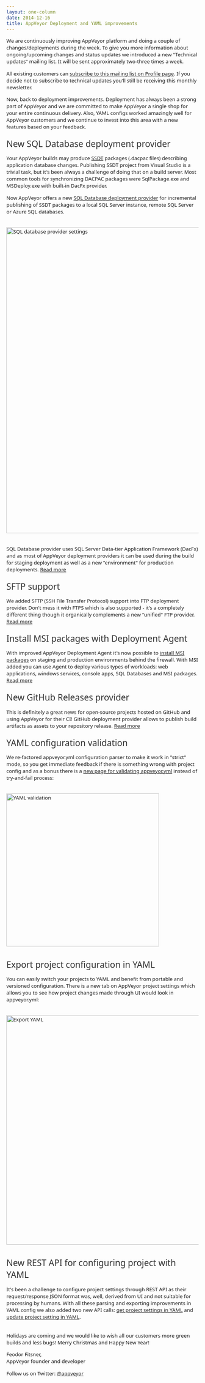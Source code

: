 ```yaml
---
layout: one-column
date: 2014-12-16
title: AppVeyor Deployment and YAML improvements
---
```


<div style="font-family:'Segoe UI',Arial,Sans-Serif;font-size:10pt;width:100%; max-width:1042px;margin: 0 auto;">

  <p>
    We are continuously improving AppVeyor platform and doing a couple of changes/deployments during the week. To give you more information about ongoing/upcoming changes and status updates we introduced a new "Technical updates" mailing list. It will be sent approximately two-three times a week.
  </p>

  <p>
    All existing customers can <a href="https://ci.appveyor.com/profile">subscribe to this mailing list on Profile page</a>. If you decide not to subscribe to technical updates you'll still be receiving this monthly newsletter.
  </p>

  <p>
    Now, back to deployment improvements. Deployment has always been a strong part of AppVeyor and we are committed to make AppVeyor a single shop for your entire continuous delivery. Also, YAML configs worked amazingly well for AppVeyor customers and we continue to invest into this area with a new features based on your feedback.
  </p>

  <h2 style="font-size:170%;font-weight:normal;color:#333;margin: 20px 0 5px 0;">New SQL Database deployment provider</h2>

  <p>
    Your AppVeyor builds may produce <a href="https://msdn.microsoft.com/en-us/library/hh272686(v=vs.103).aspx">SSDT</a> packages (.dacpac files) describing application database changes. Publishing SSDT project from Visual Studio is a trivial task, but it's been always a challenge of doing that on a build server. Most common tools for synchronizing DACPAC packages were SqlPackage.exe and MSDeploy.exe with built-in DacFx provider.
  </p>

  <p>
    Now AppVeyor offers a new <a href="/docs/deployment/sql-database-ssdt">SQL Database deployment provider</a> for incremental publishing of SSDT packages to a local SQL Server instance, remote SQL Server or Azure SQL databases.
  </p>

  <p style="margin:2rem 0;">
    <img src="/assets/images/newsletters/2014-12-16/sql-database-provider-settings.png" alt="SQL database provider settings" style="width:800px;">
  </p>

  <p>
    SQL Database provider uses SQL Server Data-tier Application Framework (DacFx) and as most of AppVeyor deployment providers it can be used during the build for staging deployment as well as a new "environment" for production deployments. <a href="/docs/deployment/sql-database-ssdt">Read more</a>
  </p>



  <h2 style="font-size:170%;font-weight:normal;color:#333;margin: 20px 0 5px 0;">SFTP support</h2>
  <p>
    We added SFTP (SSH File Transfer Protocol) support into FTP deployment provider. Don't mess it with FTPS which is also supported - it's a completely different thing though it organically complements a new "unified" FTP provider. <a href="/docs/deployment/ftp">Read more</a>
  </p>



  <h2 style="font-size:170%;font-weight:normal;color:#333;margin: 20px 0 5px 0;">Install MSI packages with Deployment Agent</h2>
  <p>
    With improved AppVeyor Deployment Agent it's now possible to <a href="/docs/deployment/agent#installing-msi-package-artifact-on-remote-machine">install MSI packages</a> on staging and production environments behind the firewall. With MSI added you can use Agent to deploy various types of workloads: web applications, windows services, console apps, SQL Databases and MSI packages. <a href="/docs/deployment/agent">Read more</a>
  </p>


  <h2 style="font-size:170%;font-weight:normal;color:#333;margin: 20px 0 5px 0;">New GitHub Releases provider</h2>
  <p>
    This is definitely a great news for open-source projects hosted on GitHub and using AppVeyor for their CI! GitHub deployment provider allows to publish build artifacts as assets to your repository release. <a href="/docs/deployment/github">Read more</a>
  </p>


  <h2 style="font-size:170%;font-weight:normal;color:#333;margin: 20px 0 5px 0;">YAML configuration validation</h2>
  <p>
    We re-factored appveyor.yml configuration parser to make it work in "strict" mode, so you get immediate feedback if there is something wrong with project config and as a bonus there is a <a href="https://ci.appveyor.com/tools/validate-yaml">new page for validating appveyor.yml</a> instead of try-and-fail process:
  </p>

  <p style="margin:2rem 0;">
    <img src="/assets/images/newsletters/2014-12-16/validate-yaml.png" alt="YAML validation" style="width: 400px;">
  </p>

  <h2 style="font-size:170%;font-weight:normal;color:#333;margin: 20px 0 5px 0;">Export project configuration in YAML</h2>
  <p>
    You can easily switch your projects to YAML and benefit from portable and versioned configuration. There is a new tab on AppVeyor project settings which allows you to see how project changes made through UI would look in appveyor.yml:
  </p>

  <p style="margin:2rem 0;">
    <img src="/assets/images/newsletters/2014-12-16/export-yaml.png" alt="Export YAML" style="width: 600px;">
  </p>

  <h2 style="font-size:170%;font-weight:normal;color:#333;margin: 20px 0 5px 0;">New REST API for configuring project with YAML</h2>
  <p>
    It's been a challenge to configure project settings through REST API as their request/response JSON format was, well, derived from UI and not suitable for processing by humans. With all these parsing and exporting improvements in YAML config we also added two new API calls: <a href="/docs/api/projects-builds#get-project-settings-in-yaml">get project settings in YAML</a> and <a href="/docs/api/projects-builds#update-project-settings-in-yaml">update project setting in YAML</a>.
  </p>

  <p>
    <br/>
    Holidays are coming and we would like to wish all our customers more green builds and less bugs! Merry Christmas and Happy New Year!
  </p>

  <p>
    Feodor Fitsner, <br />
    AppVeyor founder and developer
  </p>

  <p>
    Follow us on Twitter: <a href="https://twitter.com/appveyor">@appveyor</a>
  </p>
</div>
